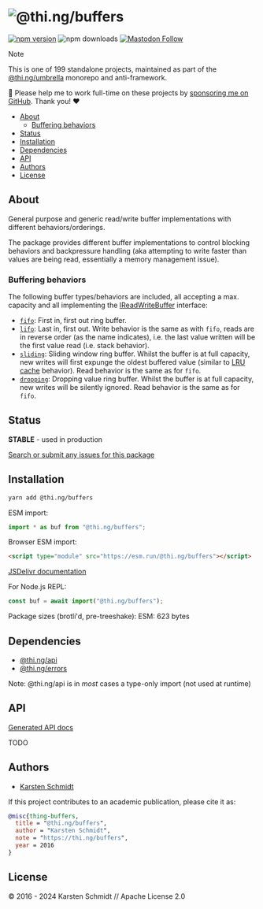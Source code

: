 <!-- This file is generated - DO NOT EDIT! -->
<!-- Please see: https://github.com/thi-ng/umbrella/blob/develop/CONTRIBUTING.md#changes-to-readme-files -->
# ![@thi.ng/buffers](https://media.thi.ng/umbrella/banners-20230807/thing-buffers.svg?d167ce16)

[![npm version](https://img.shields.io/npm/v/@thi.ng/buffers.svg)](https://www.npmjs.com/package/@thi.ng/buffers)
![npm downloads](https://img.shields.io/npm/dm/@thi.ng/buffers.svg)
[![Mastodon Follow](https://img.shields.io/mastodon/follow/109331703950160316?domain=https%3A%2F%2Fmastodon.thi.ng&style=social)](https://mastodon.thi.ng/@toxi)

> [!NOTE]
> This is one of 199 standalone projects, maintained as part
> of the [@thi.ng/umbrella](https://github.com/thi-ng/umbrella/) monorepo
> and anti-framework.
>
> 🚀 Please help me to work full-time on these projects by [sponsoring me on
> GitHub](https://github.com/sponsors/postspectacular). Thank you! ❤️

- [About](#about)
  - [Buffering behaviors](#buffering-behaviors)
- [Status](#status)
- [Installation](#installation)
- [Dependencies](#dependencies)
- [API](#api)
- [Authors](#authors)
- [License](#license)

## About

General purpose and generic read/write buffer implementations with different behaviors/orderings.

The
package provides different buffer implementations to control blocking behaviors
and backpressure handling (aka attempting to write faster than
values are being read, essentially a memory management issue).

### Buffering behaviors

The following buffer types/behaviors are included, all accepting a max. capacity
and all implementing the
[IReadWriteBuffer](https://docs.thi.ng/umbrella/buffers/interfaces/IReadWriteBuffer.html)
interface:

- [`fifo`](https://docs.thi.ng/umbrella/buffers/functions/fifo.html): First in,
  first out ring buffer.
- [`lifo`](https://docs.thi.ng/umbrella/buffers/functions/lifo.html): Last in,
  first out. Write behavior is the same as with `fifo`, reads are in reverse
  order (as the name indicates), i.e. the last value written will be the first
  value read (i.e. stack behavior).
- [`sliding`](https://docs.thi.ng/umbrella/buffers/functions/sliding.html):
  Sliding window ring buffer. Whilst the buffer is at full capacity, new
  writes will first expunge the oldest buffered value (similar to [LRU
  cache](https://github.com/thi-ng/umbrella/blob/develop/packages/cache/README.md#lru)
  behavior). Read behavior is the same as for `fifo`.
- [`dropping`](https://docs.thi.ng/umbrella/buffers/functions/dropping.html):
  Dropping value ring buffer. Whilst the buffer is at full capacity, new writes
  will be silently ignored. Read behavior is the same as for `fifo`.

## Status

**STABLE** - used in production

[Search or submit any issues for this package](https://github.com/thi-ng/umbrella/issues?q=%5Bbuffers%5D+in%3Atitle)

## Installation

```bash
yarn add @thi.ng/buffers
```

ESM import:

```ts
import * as buf from "@thi.ng/buffers";
```

Browser ESM import:

```html
<script type="module" src="https://esm.run/@thi.ng/buffers"></script>
```

[JSDelivr documentation](https://www.jsdelivr.com/)

For Node.js REPL:

```js
const buf = await import("@thi.ng/buffers");
```

Package sizes (brotli'd, pre-treeshake): ESM: 623 bytes

## Dependencies

- [@thi.ng/api](https://github.com/thi-ng/umbrella/tree/develop/packages/api)
- [@thi.ng/errors](https://github.com/thi-ng/umbrella/tree/develop/packages/errors)

Note: @thi.ng/api is in _most_ cases a type-only import (not used at runtime)

## API

[Generated API docs](https://docs.thi.ng/umbrella/buffers/)

TODO

## Authors

- [Karsten Schmidt](https://thi.ng)

If this project contributes to an academic publication, please cite it as:

```bibtex
@misc{thing-buffers,
  title = "@thi.ng/buffers",
  author = "Karsten Schmidt",
  note = "https://thi.ng/buffers",
  year = 2016
}
```

## License

&copy; 2016 - 2024 Karsten Schmidt // Apache License 2.0
